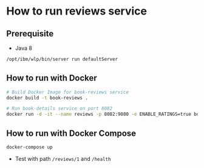 # How to run reviews service

## Prerequisite

* Java 8

```bash
/opt/ibm/wlp/bin/server run defaultServer
```

## How to run with Docker

```bash
# Build Docker Image for book-reviews service
docker build -t book-reviews .

# Run book-details service on port 8082
docker run -d -it --name reviews -p 8082:9080 -e ENABLE_RATINGS=true book-reviews
```

## How to run with Docker Compose

```bash
docker-compose up
```

* Test with path `/reviews/1` and `/health`
